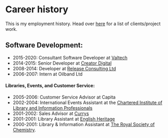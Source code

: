 # Career history

This is my employment history.  Head over [here](client-list) for a list of clients/project work.

## Software Development:
- 2015-2020: Consultant Software Developer at [Valtech](https://www.linkedin.com/company/valtech/)
- 2014-2015: Senior Developer at [Creator Digital](https://www.linkedin.com/company/creatorlondon/)
- 2008-2014: Developer at [Release Consulting Ltd](https://www.linkedin.com/company/release-consulting-limited/)
- 2006-2007: Intern at Oilband Ltd

#### Libraries, Events, and Customer Service:
- 2005-2006: Customer Service Advisor at Capita
- 2002-2004: International Events Assistant at the [Chartered Institute of Library and Information Professionals](https://www.cilip.org.uk)
- 2001-2002: Sales Advisor at [Currys](https://www.currys.co.uk)
- 2001-2001: Library Assistant at [English Heritage](https://www.english-heritage.org.uk)
- 2000-2001: Library & Information Assistant at [The Royal Society of Chemistry](https://www.rsc.org/locations-contacts/library/).